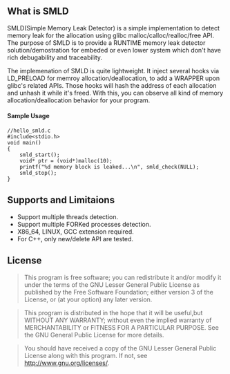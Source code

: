 ## What is SMLD 
SMLD(Simple Memory Leak Detector) is a simple implementation to detect memory leak for the allocation using glibc malloc/calloc/realloc/free API. The purpose of SMLD is to provide a RUNTIME memory leak detector solution/demostration for embeded or even lower system which don't have rich debugability and traceability.

The implemenation of SMLD is quite lightweight. It inject several hooks via LD_PRELOAD for memroy allocation/deallocation, to add a WRAPPER upon glibc's related APIs. Those hooks will hash the address of each allocation and unhash it while it's freed. With this, you can observe all kind of memory allocation/deallocation behavior for your program. 

#### Sample Usage
	//hello_smld.c
    #include<stdio.h>
	void main()
	{
		smld_start();
		void* ptr = (void*)malloc(10);
		printf("%d memory block is leaked...\n", smld_check(NULL);
		smld_stop();
	}

## Supports and Limitaions
- Support multiple threads detection.
- Support multiple FORKed processes detection.
- X86_64, LINUX, GCC extension required.
- For C++, only new/delete API are tested. 

## License
>This program is free software; you can redistribute it and/or modify it under
> the terms of the GNU Lesser General Public License as published by the Free
> Software Foundation; either version 3 of the License, or (at your option) any
> later version.

> This program is distributed in the hope that it will be useful,but WITHOUT ANY
> WARRANTY; without even the implied warranty of MERCHANTABILITY or FITNESS
> FOR A PARTICULAR PURPOSE. See the GNU General Public License for more details.

> You should have received a copy of the GNU Lesser General Public License along
> with this program. If not, see <http://www.gnu.org/licenses/>.
